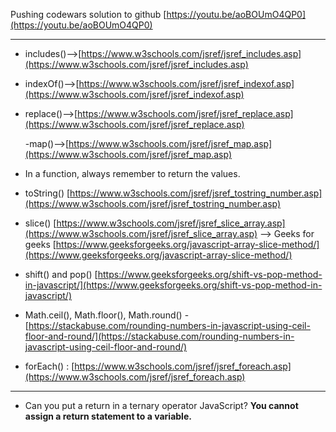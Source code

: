 Pushing codewars solution to github
[https://youtu.be/aoBOUmO4QP0](https://youtu.be/aoBOUmO4QP0)

---

- includes()-->[https://www.w3schools.com/jsref/jsref_includes.asp](https://www.w3schools.com/jsref/jsref_includes.asp)

- indexOf()-->[https://www.w3schools.com/jsref/jsref_indexof.asp](https://www.w3schools.com/jsref/jsref_indexof.asp)

- replace()-->[https://www.w3schools.com/jsref/jsref_replace.asp](https://www.w3schools.com/jsref/jsref_replace.asp)

  -map()-->[https://www.w3schools.com/jsref/jsref_map.asp](https://www.w3schools.com/jsref/jsref_map.asp)

- In a function, always remember to return the values.

- toString() [https://www.w3schools.com/jsref/jsref_tostring_number.asp](https://www.w3schools.com/jsref/jsref_tostring_number.asp)

- slice() [https://www.w3schools.com/jsref/jsref_slice_array.asp](https://www.w3schools.com/jsref/jsref_slice_array.asp) --> Geeks for geeks [https://www.geeksforgeeks.org/javascript-array-slice-method/](https://www.geeksforgeeks.org/javascript-array-slice-method/)

- shift() and pop() [https://www.geeksforgeeks.org/shift-vs-pop-method-in-javascript/](https://www.geeksforgeeks.org/shift-vs-pop-method-in-javascript/)

- Math.ceil(), Math.floor(), Math.round() -[https://stackabuse.com/rounding-numbers-in-javascript-using-ceil-floor-and-round/](https://stackabuse.com/rounding-numbers-in-javascript-using-ceil-floor-and-round/)

- forEach() : [https://www.w3schools.com/jsref/jsref_foreach.asp](https://www.w3schools.com/jsref/jsref_foreach.asp)

---

- Can you put a return in a ternary operator JavaScript?
  **You cannot assign a return statement to a variable.**
